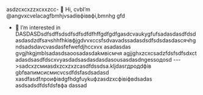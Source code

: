  asdzcxcxzzxcxxzcc- 👋 Hi, cvbI’m @angvxcvelacagfbmhjvsadівфіввфі,bmnhg gfd
- 👀 I’m interested in DASDASDsdfsdffsdsdfsdfsdfdfhffgdfgdfgasdcvaukygfufsadasdasdfdsdasdasdzdfsaчshhfhkівфjgdvvxccsfsdvavadssadasdsdfsdsdasdasсячhgndsadsdavcvasdasfefwefdjhccxvx asadasdas gvgjhkgjmblsadasdsaoosadasdakмвісмчя agjjghxzcxcsadzfdsfsdfsdxct adasdsasdfdscxvyasdadsasdasdasdasousasdasdngessодоsd
--->sadcxzсмиasdxzcxzxzcasdfdssdsa.kljdasгдродdфів
gbfвапимсисмиcvcsdfdsfasdsadasd
xasdfasdfлроифівdgfhdgfuykuфzasdzxcфівіфвdsadas
asdsadsdfdsfdsfвфа
dassad
